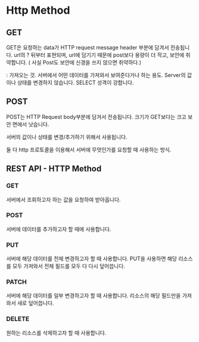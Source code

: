 

# Http Method



## GET

GET은 요청하는 data가 HTTP request message header 부분에 담겨서 전송됩니다. url의 ? 뒤부터 표현되며, url에 담기기 때문에 post보다 용량이 더 작고, 보안에 취약합니다. ( 사실 Post도 보안에 신경을 쓰지 않으면 취약하다.)

: 가져오는 것. 서버에서 어떤 데이터를 가져와서 보여준다거나 하는 용도. Server의 값이나 상태를 변경하지 않습니다. SELECT 성격이 강합니다.

## POST

POST는 HTTP Request body부분에 담겨서 전송됩니다. 크기가 GET보다는 크고 보안 면에서 낫습니다.

서버의 값이나 상태를 변경/추가하기 위해서 사용됩니다.

둘 다 http 프로토콜을 이용해서 서버에 무엇인가를 요청할 때 사용하는 방식.

## REST API - HTTP Method

### GET

서버에서 조회하고자 하는 값을 요청하여 받아옵니다.

### POST

서버에 데이터를 추가하고자 할 때에 사용합니다.

### PUT

서버에 해당 데이터를 전체 변경하고자 할 때 사용합니다. PUT을 사용하면 해당 리소스를 모두 가져와서 전체 필드를 모두 다 다시 덮어씁니다.

### PATCH

서버에 해당 데이터를 일부 변경하고자 할 때 사용합니다. 리소스의 해당 필드만을 가져와서 새로 덮어씁니다.

### DELETE

원하는 리소스를 삭제하고자 할 때 사용합니다.